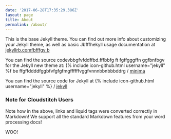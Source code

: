 ```yaml
---
date: '2017-06-28T17:35:29.386Z'
layout: page
title: About
permalink: /about/
---
```

This is the base Jekyll theme. You can find out more info about customizing your Jekyll theme, as well as basic Jbfffhekyll usage documentation at [jekyllrb.comfbfffgv b](http://jekyllrb.com/)

You can find the source codevbbgfvfddffbd.fffbbfg ft fgffgggffn ggfbnfbgv for the Jekyll new theme at: {% include icon-github.html username="jekyll" %f be ffgffddddfggbfvfgfgfmgffffffvggfvnnnbbnbbbddrg / [minima](https://github.com/jekyll/minima)

You can find the source code for Jekyll at {% include icon-github.html username="jekyll" %} / [jekyll](https://github.com/jekyll/jekyll)

### <a id="_3yhccniveo2m"></a>Note for Cloudstitch Users

Note how in the above, links and liquid tags were converted correctly in Markdown! We support all the standard Markdown features from your word processing docs!

WOO!